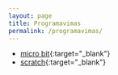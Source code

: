 ```yaml
---
layout: page
title: Programavimas
permalink: /programavimas/
---
```


- [micro bit](https://microbit.org){:target="_blank"}
- [scratch](https://scratch.mit.edu){:target="_blank"}

